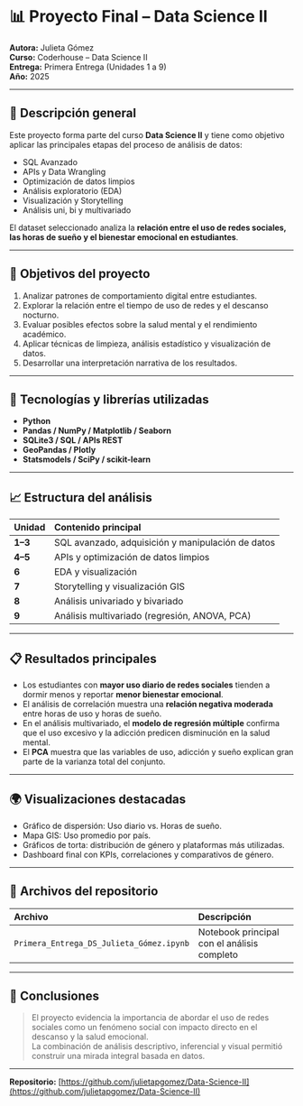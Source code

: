 # 📊 Proyecto Final – Data Science II  
**Autora:** Julieta Gómez  
**Curso:** Coderhouse – Data Science II  
**Entrega:** Primera Entrega (Unidades 1 a 9)  
**Año:** 2025  

---

## 🎯 Descripción general
Este proyecto forma parte del curso **Data Science II** y tiene como objetivo aplicar las principales etapas del proceso de análisis de datos:  
- SQL Avanzado  
- APIs y Data Wrangling  
- Optimización de datos limpios  
- Análisis exploratorio (EDA)  
- Visualización y Storytelling  
- Análisis uni, bi y multivariado  

El dataset seleccionado analiza la **relación entre el uso de redes sociales, las horas de sueño y el bienestar emocional en estudiantes**.

---

## 🧠 Objetivos del proyecto
1. Analizar patrones de comportamiento digital entre estudiantes.  
2. Explorar la relación entre el tiempo de uso de redes y el descanso nocturno.  
3. Evaluar posibles efectos sobre la salud mental y el rendimiento académico.  
4. Aplicar técnicas de limpieza, análisis estadístico y visualización de datos.  
5. Desarrollar una interpretación narrativa de los resultados.  

---

## 🧰 Tecnologías y librerías utilizadas
- **Python**  
- **Pandas / NumPy / Matplotlib / Seaborn**  
- **SQLite3 / SQL / APIs REST**  
- **GeoPandas / Plotly**  
- **Statsmodels / SciPy / scikit-learn**

---

## 📈 Estructura del análisis
| Unidad | Contenido principal |
|:-------|:---------------------|
| **1–3** | SQL avanzado, adquisición y manipulación de datos |
| **4–5** | APIs y optimización de datos limpios |
| **6** | EDA y visualización |
| **7** | Storytelling y visualización GIS |
| **8** | Análisis univariado y bivariado |
| **9** | Análisis multivariado (regresión, ANOVA, PCA) |

---

## 📋 Resultados principales
- Los estudiantes con **mayor uso diario de redes sociales** tienden a dormir menos y reportar **menor bienestar emocional**.  
- El análisis de correlación muestra una **relación negativa moderada** entre horas de uso y horas de sueño.  
- En el análisis multivariado, el **modelo de regresión múltiple** confirma que el uso excesivo y la adicción predicen disminución en la salud mental.  
- El **PCA** muestra que las variables de uso, adicción y sueño explican gran parte de la varianza total del conjunto.

---

## 🌍 Visualizaciones destacadas
- Gráfico de dispersión: Uso diario vs. Horas de sueño.  
- Mapa GIS: Uso promedio por país.  
- Gráficos de torta: distribución de género y plataformas más utilizadas.  
- Dashboard final con KPIs, correlaciones y comparativos de género.  

---

## 🧩 Archivos del repositorio
| Archivo | Descripción |
|:--------|:-------------|
| `Primera_Entrega_DS_Julieta_Gómez.ipynb` | Notebook principal con el análisis completo |



---

## 💬 Conclusiones
> El proyecto evidencia la importancia de abordar el uso de redes sociales como un fenómeno social con impacto directo en el descanso y la salud emocional.  
> La combinación de análisis descriptivo, inferencial y visual permitió construir una mirada integral basada en datos.  

---

**Repositorio:** [https://github.com/julietapgomez/Data-Science-II](https://github.com/julietapgomez/Data-Science-II)
